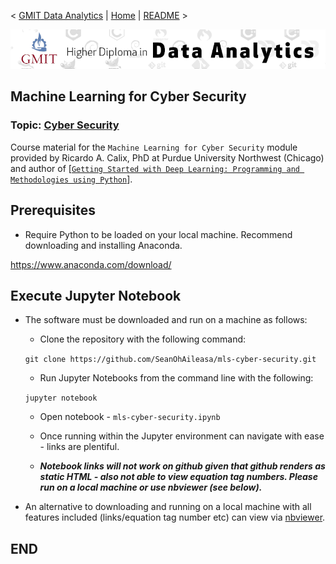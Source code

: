 < [GMIT Data Analytics](https://web.archive.org/web/20201029063153/https://www.gmit.ie/computer-science-and-applied-physics/higher-diploma-science-computing-data-analytics-ict) | [Home](https://github.com/SeanOhAileasa) | [README](https://github.com/SeanOhAileasa/mls-cyber-security/blob/main/README.md) >

[![GMIT](https://github.com/SeanOhAileasa/SeanOhAileasa/blob/master/rc/gmit.png?raw=true)](https://web.archive.org/web/20201029063153/https://www.gmit.ie/computer-science-and-applied-physics/higher-diploma-science-computing-data-analytics-ict)

## Machine Learning for Cyber Security
### Topic: [Cyber Security](https://nbviewer.jupyter.org/github/SeanOhAileasa/mls-cyber-security/blob/main/mls-cyber-security.ipynb)

Course material for the ``Machine Learning for Cyber Security`` module provided by Ricardo A. Calix, PhD at Purdue University Northwest (Chicago) and author of [[``Getting Started with Deep Learning: Programming and Methodologies using Python``](https://www.amazon.com/Getting-Started-Deep-Learning-Methodologies/dp/1542567092/ref=sr_1_3?keywords=getting+started+with+deep+learning&qid=1560485670&s=gateway&sr=8-3)].

## Prerequisites

- Require Python to be loaded on your local machine. Recommend downloading and installing Anaconda.

https://www.anaconda.com/download/

## Execute Jupyter Notebook

- The software must be downloaded and run on a machine as follows:

	- Clone the repository with the following command:

	``git clone https://github.com/SeanOhAileasa/mls-cyber-security.git``

    - Run Jupyter Notebooks from the command line with the following:

	``jupyter notebook``

    - Open notebook - ``mls-cyber-security.ipynb``

    - Once running within the Jupyter environment can navigate with ease - links are plentiful.

	- ***Notebook links will not work on github given that github renders as static HTML - also not able to view equation tag numbers. Please run on a local machine or use nbviewer (see below).***

- An alternative to downloading and running on a local machine with all features included (links/equation tag number etc) can view via [nbviewer](https://nbviewer.jupyter.org/github/SeanOhAileasa/mls-cyber-security/blob/main/mls-cyber-security.ipynb).

## END
